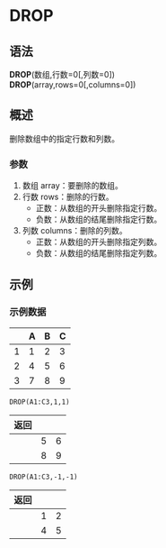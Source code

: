 # DROP

## 语法

**DROP**(数组,行数=0[,列数=0])  
**DROP**(array,rows=0[,columns=0])

## 概述

删除数组中的指定行数和列数。

### 参数

1. 数组 array：要删除的数组。
2. 行数 rows：删除的行数。
    - 正数：从数组的开头删除指定行数。
    - 负数：从数组的结尾删除指定行数。
3. 列数 columns：删除的列数。
    - 正数：从数组的开头删除指定列数。
    - 负数：从数组的结尾删除指定列数。

## 示例

### 示例数据

|     | A   | B   | C   |
| --- | --- | --- | --- |
| 1   | 1   | 2   | 3   |
| 2   | 4   | 5   | 6   |
| 3   | 7   | 8   | 9   |

```
DROP(A1:C3,1,1)
```

| 返回 |     |     |
| ---- | --- | --- |
|      | 5   | 6   |
|      | 8   | 9   |

```
DROP(A1:C3,-1,-1)
```

| 返回 |     |     |
| ---- | --- | --- |
|      | 1   | 2   |
|      | 4   | 5   |
